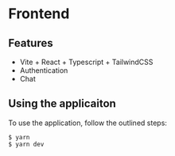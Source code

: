 # Frontend


## Features

+ Vite + React + Typescript + TailwindCSS
+ Authentication
+ Chat


## Using the applicaiton

To use the application, follow the outlined steps:


```console
$ yarn
$ yarn dev
```

